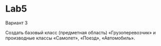 # Lab5
Вариант 3

  Создать базовый класс (предметная область) «Грузоперевозчик» и производные классы «Самолет», «Поезд», «Автомобиль».
